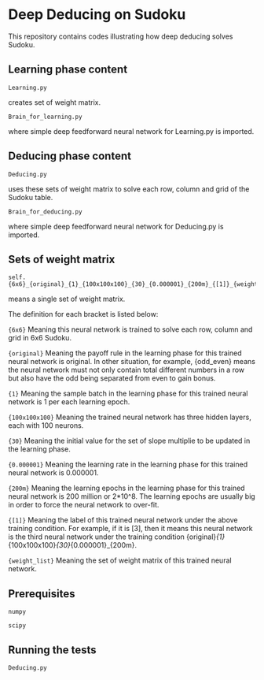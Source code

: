 # Deep Deducing on Sudoku

This repository contains codes illustrating how deep deducing solves Sudoku.

## Learning phase content

```
Learning.py            
```

creates set of weight matrix.

```
Brain_for_learning.py
```

where simple deep feedforward neural network for Learning.py is imported.

## Deducing phase content

```
Deducing.py              
```

uses these sets of weight matrix to solve each row, column and grid of the Sudoku table.

```
Brain_for_deducing.py   
```

where simple deep feedforward neural network for Deducing.py is imported.

## Sets of weight matrix

```
self.{6x6}_{original}_{1}_{100x100x100}_{30}_{0.000001}_{200m}_{[1]}_{weight_list}
```

means a single set of weight matrix.


The definition for each bracket is listed below:

```{6x6}```         Meaning this neural network is trained to solve each row, column and grid in 6x6 Sudoku.
          
```{original}```    Meaning the payoff rule in the learning phase for this trained neural network is original.
          In other situation, for example, {odd_even} means the neural network must not only contain total different 
          numbers in a row but also have the odd being separated from even to gain bonus.
          
```{1}```           Meaning the sample batch in the learning phase for this trained neural network is 1 per each learning epoch.
          
```{100x100x100}``` Meaning the trained neural network has three hidden layers, each with 100 neurons.
          
```{30}```          Meaning the initial value for the set of slope multiplie to be updated in the learning phase.
          
```{0.000001}```    Meaning the learning rate in the learning phase for this trained neural network is 0.000001.

```{200m}```        Meaning the learning epochs in the learning phase for this trained neural network is 200 million or 2*10^8. The learning epochs are usually big in order to force the neural network to over-fit.

```{[1]}```         Meaning the label of this trained neural network under the above training condition.
          For example, if it is [3], then it means this neural network is the third neural network under the training condition 
          {original}_{1}_{100x100x100}_{30}_{0.000001}_{200m}.
          
```{weight_list}``` Meaning the set of weight matrix of this trained neural network.

## Prerequisites

```
numpy
```

```
scipy
```

## Running the tests

```
Deducing.py  
```


